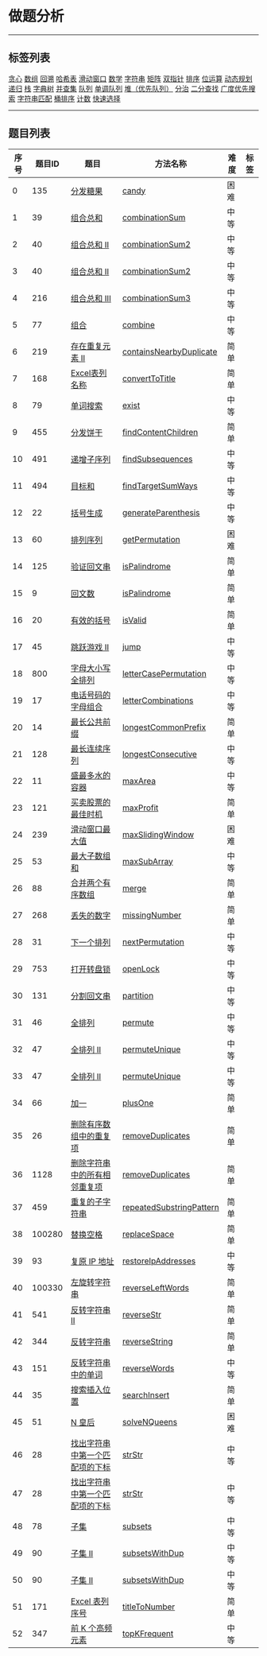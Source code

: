 # 做题分析 
 ---- 
## 标签列表 
[贪心](https://leetcode.cn/tag/greedy)	[数组](https://leetcode.cn/tag/array)	[回溯](https://leetcode.cn/tag/backtracking)	[哈希表](https://leetcode.cn/tag/hash-table)	[滑动窗口](https://leetcode.cn/tag/sliding-window)	[数学](https://leetcode.cn/tag/math)	[字符串](https://leetcode.cn/tag/string)	[矩阵](https://leetcode.cn/tag/matrix)	[双指针](https://leetcode.cn/tag/two-pointers)	[排序](https://leetcode.cn/tag/sorting)	[位运算](https://leetcode.cn/tag/bit-manipulation)	[动态规划](https://leetcode.cn/tag/dynamic-programming)	[递归](https://leetcode.cn/tag/recursion)	[栈](https://leetcode.cn/tag/stack)	[字典树](https://leetcode.cn/tag/trie)	[并查集](https://leetcode.cn/tag/union-find)	[队列](https://leetcode.cn/tag/queue)	[单调队列](https://leetcode.cn/tag/monotonic-queue)	[堆（优先队列）](https://leetcode.cn/tag/heap-priority-queue)	[分治](https://leetcode.cn/tag/divide-and-conquer)	[二分查找](https://leetcode.cn/tag/binary-search)	[广度优先搜索](https://leetcode.cn/tag/breadth-first-search)	[字符串匹配](https://leetcode.cn/tag/string-matching)	[桶排序](https://leetcode.cn/tag/bucket-sort)	[计数](https://leetcode.cn/tag/counting)	[快速选择](https://leetcode.cn/tag/quickselect)
 
----  
 ## 题目列表 
 |序号|题目ID|题目|方法名称|难度|标签|
|----|----|----|----|----|----|
|0|135|[分发糖果](https://leetcode.cn/problems/candy) | [candy](https://github.com/vannvan/archives/blob/master/Iteration/Codes/Leetcode/candy.ts)|困难 |    |
|1|39|[组合总和](https://leetcode.cn/problems/combinationSum) | [combinationSum](https://github.com/vannvan/archives/blob/master/Iteration/Codes/Leetcode/combinationSum.ts)|中等 |    |
|2|40|[组合总和 II](https://leetcode.cn/problems/combinationSum2) | [combinationSum2](https://github.com/vannvan/archives/blob/master/Iteration/Codes/Leetcode/combinationSum2.ts)|中等 |    |
|3|40|[组合总和 II](https://leetcode.cn/problems/combinationSum2) | [combinationSum2](https://github.com/vannvan/archives/blob/master/Iteration/Codes/Leetcode/combinationSum2.ts)|中等 |    |
|4|216|[组合总和 III](https://leetcode.cn/problems/combinationSum3) | [combinationSum3](https://github.com/vannvan/archives/blob/master/Iteration/Codes/Leetcode/combinationSum3.ts)|中等 |    |
|5|77|[组合](https://leetcode.cn/problems/combine) | [combine](https://github.com/vannvan/archives/blob/master/Iteration/Codes/Leetcode/combine.ts)|中等 |  |
|6|219|[存在重复元素 II](https://leetcode.cn/problems/containsNearbyDuplicate) | [containsNearbyDuplicate](https://github.com/vannvan/archives/blob/master/Iteration/Codes/Leetcode/containsNearbyDuplicate.ts)|简单 |      |
|7|168|[Excel表列名称](https://leetcode.cn/problems/convertToTitle) | [convertToTitle](https://github.com/vannvan/archives/blob/master/Iteration/Codes/Leetcode/convertToTitle.ts)|简单 |    |
|8|79|[单词搜索](https://leetcode.cn/problems/exist) | [exist](https://github.com/vannvan/archives/blob/master/Iteration/Codes/Leetcode/exist.ts)|中等 |      |
|9|455|[分发饼干](https://leetcode.cn/problems/findContentChildren) | [findContentChildren](https://github.com/vannvan/archives/blob/master/Iteration/Codes/Leetcode/findContentChildren.ts)|简单 |        |
|10|491|[递增子序列](https://leetcode.cn/problems/findSubsequences) | [findSubsequences](https://github.com/vannvan/archives/blob/master/Iteration/Codes/Leetcode/findSubsequences.ts)|中等 |        |
|11|494|[目标和](https://leetcode.cn/problems/findTargetSumWays) | [findTargetSumWays](https://github.com/vannvan/archives/blob/master/Iteration/Codes/Leetcode/findTargetSumWays.ts)|中等 |      |
|12|22|[括号生成](https://leetcode.cn/problems/generateParenthesis) | [generateParenthesis](https://github.com/vannvan/archives/blob/master/Iteration/Codes/Leetcode/generateParenthesis.ts)|中等 |      |
|13|60|[排列序列](https://leetcode.cn/problems/getPermutation) | [getPermutation](https://github.com/vannvan/archives/blob/master/Iteration/Codes/Leetcode/getPermutation.ts)|困难 |    |
|14|125|[验证回文串](https://leetcode.cn/problems/isPalindrome) | [isPalindrome](https://github.com/vannvan/archives/blob/master/Iteration/Codes/Leetcode/isPalindrome.ts)|简单 |    |
|15|9|[回文数](https://leetcode.cn/problems/isPalindrome) | [isPalindrome](https://github.com/vannvan/archives/blob/master/Iteration/Codes/Leetcode/isPalindrome.ts)|简单 |  |
|16|20|[有效的括号](https://leetcode.cn/problems/isValid) | [isValid](https://github.com/vannvan/archives/blob/master/Iteration/Codes/Leetcode/isValid.ts)|简单 |    |
|17|45|[跳跃游戏 II](https://leetcode.cn/problems/jump) | [jump](https://github.com/vannvan/archives/blob/master/Iteration/Codes/Leetcode/jump.ts)|中等 |      |
|18|800|[字母大小写全排列](https://leetcode.cn/problems/letterCasePermutation) | [letterCasePermutation](https://github.com/vannvan/archives/blob/master/Iteration/Codes/Leetcode/letterCasePermutation.ts)|中等 |      |
|19|17|[电话号码的字母组合](https://leetcode.cn/problems/letterCombinations) | [letterCombinations](https://github.com/vannvan/archives/blob/master/Iteration/Codes/Leetcode/letterCombinations.ts)|中等 |      |
|20|14|[最长公共前缀](https://leetcode.cn/problems/longestCommonPrefix) | [longestCommonPrefix](https://github.com/vannvan/archives/blob/master/Iteration/Codes/Leetcode/longestCommonPrefix.ts)|简单 |    |
|21|128|[最长连续序列](https://leetcode.cn/problems/longestConsecutive) | [longestConsecutive](https://github.com/vannvan/archives/blob/master/Iteration/Codes/Leetcode/longestConsecutive.ts)|中等 |      |
|22|11|[盛最多水的容器](https://leetcode.cn/problems/maxArea) | [maxArea](https://github.com/vannvan/archives/blob/master/Iteration/Codes/Leetcode/maxArea.ts)|中等 |      |
|23|121|[买卖股票的最佳时机](https://leetcode.cn/problems/maxProfit) | [maxProfit](https://github.com/vannvan/archives/blob/master/Iteration/Codes/Leetcode/maxProfit.ts)|简单 |    |
|24|239|[滑动窗口最大值](https://leetcode.cn/problems/maxSlidingWindow) | [maxSlidingWindow](https://github.com/vannvan/archives/blob/master/Iteration/Codes/Leetcode/maxSlidingWindow.ts)|困难 |          |
|25|53|[最大子数组和](https://leetcode.cn/problems/maxSubArray) | [maxSubArray](https://github.com/vannvan/archives/blob/master/Iteration/Codes/Leetcode/maxSubArray.ts)|中等 |      |
|26|88|[合并两个有序数组](https://leetcode.cn/problems/merge) | [merge](https://github.com/vannvan/archives/blob/master/Iteration/Codes/Leetcode/merge.ts)|简单 |      |
|27|268|[丢失的数字](https://leetcode.cn/problems/missingNumber) | [missingNumber](https://github.com/vannvan/archives/blob/master/Iteration/Codes/Leetcode/missingNumber.ts)|简单 |            |
|28|31|[下一个排列](https://leetcode.cn/problems/nextPermutation) | [nextPermutation](https://github.com/vannvan/archives/blob/master/Iteration/Codes/Leetcode/nextPermutation.ts)|中等 |    |
|29|753|[打开转盘锁](https://leetcode.cn/problems/openLock) | [openLock](https://github.com/vannvan/archives/blob/master/Iteration/Codes/Leetcode/openLock.ts)|中等 |        |
|30|131|[分割回文串](https://leetcode.cn/problems/partition) | [partition](https://github.com/vannvan/archives/blob/master/Iteration/Codes/Leetcode/partition.ts)|中等 |      |
|31|46|[全排列](https://leetcode.cn/problems/permute) | [permute](https://github.com/vannvan/archives/blob/master/Iteration/Codes/Leetcode/permute.ts)|中等 |    |
|32|47|[全排列 II](https://leetcode.cn/problems/permuteUnique) | [permuteUnique](https://github.com/vannvan/archives/blob/master/Iteration/Codes/Leetcode/permuteUnique.ts)|中等 |    |
|33|47|[全排列 II](https://leetcode.cn/problems/permuteUnique) | [permuteUnique](https://github.com/vannvan/archives/blob/master/Iteration/Codes/Leetcode/permuteUnique.ts)|中等 |    |
|34|66|[加一](https://leetcode.cn/problems/plusOne) | [plusOne](https://github.com/vannvan/archives/blob/master/Iteration/Codes/Leetcode/plusOne.ts)|简单 |    |
|35|26|[删除有序数组中的重复项](https://leetcode.cn/problems/removeDuplicates) | [removeDuplicates](https://github.com/vannvan/archives/blob/master/Iteration/Codes/Leetcode/removeDuplicates.ts)|简单 |    |
|36|1128|[删除字符串中的所有相邻重复项](https://leetcode.cn/problems/removeDuplicates) | [removeDuplicates](https://github.com/vannvan/archives/blob/master/Iteration/Codes/Leetcode/removeDuplicates.ts)|简单 |    |
|37|459|[重复的子字符串](https://leetcode.cn/problems/repeatedSubstringPattern) | [repeatedSubstringPattern](https://github.com/vannvan/archives/blob/master/Iteration/Codes/Leetcode/repeatedSubstringPattern.ts)|简单 |    |
|38|100280|[替换空格](https://leetcode.cn/problems/replaceSpace) | [replaceSpace](https://github.com/vannvan/archives/blob/master/Iteration/Codes/Leetcode/replaceSpace.ts)|简单 |  |
|39|93|[复原 IP 地址](https://leetcode.cn/problems/restoreIpAddresses) | [restoreIpAddresses](https://github.com/vannvan/archives/blob/master/Iteration/Codes/Leetcode/restoreIpAddresses.ts)|中等 |    |
|40|100330|[左旋转字符串](https://leetcode.cn/problems/reverseLeftWords) | [reverseLeftWords](https://github.com/vannvan/archives/blob/master/Iteration/Codes/Leetcode/reverseLeftWords.ts)|简单 |      |
|41|541|[反转字符串 II](https://leetcode.cn/problems/reverseStr) | [reverseStr](https://github.com/vannvan/archives/blob/master/Iteration/Codes/Leetcode/reverseStr.ts)|简单 |    |
|42|344|[反转字符串](https://leetcode.cn/problems/reverseString) | [reverseString](https://github.com/vannvan/archives/blob/master/Iteration/Codes/Leetcode/reverseString.ts)|简单 |    |
|43|151|[反转字符串中的单词](https://leetcode.cn/problems/reverseWords) | [reverseWords](https://github.com/vannvan/archives/blob/master/Iteration/Codes/Leetcode/reverseWords.ts)|中等 |    |
|44|35|[搜索插入位置](https://leetcode.cn/problems/searchInsert) | [searchInsert](https://github.com/vannvan/archives/blob/master/Iteration/Codes/Leetcode/searchInsert.ts)|简单 |    |
|45|51|[N 皇后](https://leetcode.cn/problems/solveNQueens) | [solveNQueens](https://github.com/vannvan/archives/blob/master/Iteration/Codes/Leetcode/solveNQueens.ts)|困难 |    |
|46|28|[找出字符串中第一个匹配项的下标](https://leetcode.cn/problems/strStr) | [strStr](https://github.com/vannvan/archives/blob/master/Iteration/Codes/Leetcode/strStr.ts)|中等 |      |
|47|28|[找出字符串中第一个匹配项的下标](https://leetcode.cn/problems/strStr) | [strStr](https://github.com/vannvan/archives/blob/master/Iteration/Codes/Leetcode/strStr.ts)|中等 |      |
|48|78|[子集](https://leetcode.cn/problems/subsets) | [subsets](https://github.com/vannvan/archives/blob/master/Iteration/Codes/Leetcode/subsets.ts)|中等 |      |
|49|90|[子集 II](https://leetcode.cn/problems/subsetsWithDup) | [subsetsWithDup](https://github.com/vannvan/archives/blob/master/Iteration/Codes/Leetcode/subsetsWithDup.ts)|中等 |      |
|50|90|[子集 II](https://leetcode.cn/problems/subsetsWithDup) | [subsetsWithDup](https://github.com/vannvan/archives/blob/master/Iteration/Codes/Leetcode/subsetsWithDup.ts)|中等 |      |
|51|171|[Excel 表列序号](https://leetcode.cn/problems/titleToNumber) | [titleToNumber](https://github.com/vannvan/archives/blob/master/Iteration/Codes/Leetcode/titleToNumber.ts)|简单 |    |
|52|347|[前 K 个高频元素](https://leetcode.cn/problems/topKFrequent) | [topKFrequent](https://github.com/vannvan/archives/blob/master/Iteration/Codes/Leetcode/topKFrequent.ts)|中等 |                |
